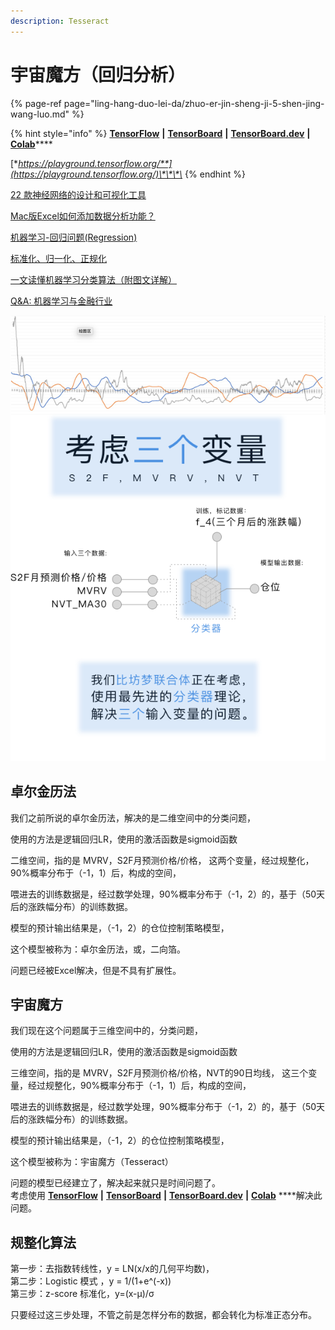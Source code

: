 ```yaml
---
description: Tesseract
---
```


# 宇宙魔方（回归分析）

{% page-ref page="ling-hang-duo-lei-da/zhuo-er-jin-sheng-ji-5-shen-jing-wang-luo.md" %}

{% hint style="info" %}
[**TensorFlow**](https://www.tensorflow.org/)  **\|**  [**TensorBoard**](https://www.tensorflow.org/tensorboard?hl=zh-cn)  **\|**  [**TensorBoard.dev**](https://tensorboard.dev/)  **\|**  [**Colab**](https://colab.research.google.com/notebooks/intro.ipynb)\*\*\*\*

[**https://playground.tensorflow.org/**](https://playground.tensorflow.org/)\*\*\*\*
{% endhint %}

[22 款神经网络的设计和可视化工具](https://www.huaweicloud.com/articles/d90130bfd852a55e505155e381ebfab1.html)

[Mac版Excel如何添加数据分析功能？](https://answers.microsoft.com/zh-hans/msoffice/forum/all/mac%E7%89%88excel%E5%A6%82%E4%BD%95%E6%B7%BB/4f9c7fcf-ba8a-4f1a-8f00-bc35a43cb480)

[机器学习-回归问题\(Regression\)](https://zhuanlan.zhihu.com/p/127972563)

[标准化、归一化、正规化](https://zhuanlan.zhihu.com/p/73080065)

[一文读懂机器学习分类算法（附图文详解）](https://zhuanlan.zhihu.com/p/82114104)

[Q&A: 机器学习与金融行业](http://www.fintechgl.com/articles/59)

![](../../../.gitbook/assets/a4%20%281%29.png)

## 卓尔金历法

我们之前所说的卓尔金历法，解决的是二维空间中的分类问题，

使用的方法是逻辑回归LR，使用的激活函数是sigmoid函数

二维空间，指的是 MVRV，S2F月预测价格/价格， 这两个变量，经过规整化，90%概率分布于（-1，1）后，构成的空间，

喂进去的训练数据是，经过数学处理，90%概率分布于（-1，2）的，基于（50天后的涨跌幅分布）的训练数据。

模型的预计输出结果是，（-1，2）的仓位控制策略模型，

这个模型被称为：卓尔金历法，或，二向箔。 

问题已经被Excel解决，但是不具有扩展性。

## 宇宙魔方

我们现在这个问题属于三维空间中的，分类问题， 

使用的方法是逻辑回归LR，使用的激活函数是sigmoid函数

三维空间，指的是 MVRV，S2F月预测价格/价格，NVT的90日均线， 这三个变量，经过规整化，90%概率分布于（-1，1）后，构成的空间，

喂进去的训练数据是，经过数学处理，90%概率分布于（-1，2）的，基于（50天后的涨跌幅分布）的训练数据。

模型的预计输出结果是，（-1，2）的仓位控制策略模型，

这个模型被称为：宇宙魔方（Tesseract）

问题的模型已经建立了，解决起来就只是时间问题了。  
考虑使用 [**TensorFlow**](https://www.tensorflow.org/)  **\|**  [**TensorBoard**](https://www.tensorflow.org/tensorboard?hl=zh-cn)  **\|**  [**TensorBoard.dev**](https://tensorboard.dev/)  **\|**  [**Colab**](https://colab.research.google.com/notebooks/intro.ipynb) ****解决此问题。

## 规整化算法

第一步：去指数转线性，y = LN\(x/x的几何平均数\)，   
第二步：Logistic 模式 ，y = 1/\(1+e^\(-x\)\)   
第三步：z-score 标准化，y=\(x-μ\)/σ

只要经过这三步处理，不管之前是怎样分布的数据，都会转化为标准正态分布。

